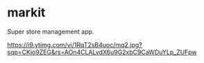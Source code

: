 # markit
Super store management app.

https://i9.ytimg.com/vi/1RqT2sB4uoc/mq2.jpg?sqp=CKjo9ZEG&rs=AOn4CLALvdX6u9G2xbC9CaWDuYLp_ZUFpw
